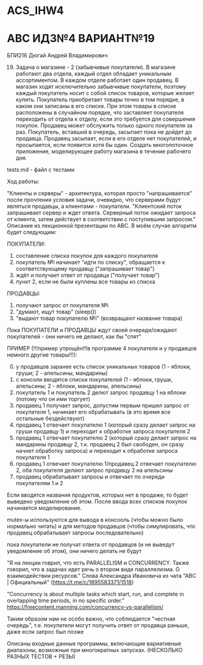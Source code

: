 # ACS_IHW4
# АВС ИДЗ№4 ВАРИАНТ№19
БПИ216 Дюгай Андрей Владимирович

19. Задача о магазине - 2 (забывчивые покупатели). В магазине работают
два отдела, каждый отдел обладает уникальным ассортиментом. В каждом
отделе работает один продавец. В магазин ходят исключительно забывчивые
покупатели, поэтому каждый покупатель носит с собой список товаров, которые желает купить. Покупатель приобретает товары точно в том порядке, в
каком они записаны в его списке. При этом товары в списке расположены в
случайном порядке, что заставляет покупателя переходить от отдела к отделу, если это требуется для совершения покупок. Продавец может обслужить
только одного покупателя за раз. Покупатель, вставший в очередь, засыпает
пока не дойдет до продавца. Продавец засыпает, если в его отделе нет покупателей, и просыпается, если появится хотя бы один. Создать многопоточное приложение, моделирующее работу магазина в течение рабочего
дня.

tests.md - файл с тестами

Ход работы:

"Клиенты и серверы" - архитектура, которая просто "напрашивается" после прочтения условия задачи, очевидно, что серверами будут являться продавцы, а клиентами - покупатели. "Клиентский поток запрашивает сервер и ждет ответа. Серверный поток ожидает запроса от клиента, затем действует в соответствии с поступившим запросом."
Описание из лекционной презентации по АВС. В моём случае алгоритм будет следующим:

ПОКУПАТЕЛИ:
1) составление списка покупок для каждого покупателя
2) покупатель №i начинает "идти по списку", обращается к соответствующему продавцу ("запрашивает товар")
3) ждёт и получает ответ от продавца ("получает товар")
4) пункт 2, если не были куплены все товары из списка

ПРОДАВЦЫ:
1) получают запрос от покупателя №i
2) "думают, ищут товар" (sleep())
3) "выдают товар покупателю №i" (возвращают название товара)

Пока ПОКУПАТЕЛИ и ПРОДАВЦЫ ждут своей очереди/ожидают покупателей - они ничего не делают, как бы "спят"

ПРИМЕР (!!!пример упрощён!!!в программе 4 покупателя и у продавцов немного другие товары!!!):

0) у продавцов заранее есть список уникальных товаров (1 - яблоки, груши; 2 - апельсины, мандарины)
1) с консоли вводятся списки покупателей (1 - яблоки, груши, апельсины; 2 - яблоки, мандарины, апельсины)
2) покупатель 1 и покупатель 2 делют запрос продавцу 1 на яблоки (потому что он ими торгует)
3) продавец 1 получает запрос, допустим первым пришел запрос от покупателя 1, начинает его обрабатывать (в это время все остальные бездействуют)
4) продавец 1 отвечает покупателю 1 (который сразу делает запрос на груши продавцу 1) и переходит к обработке запроса покупателя 2
5) продавец 1 отвечает покупателю 2 (который сразу делает запрос на мандарины продавцу 2, т.к. продавец 2 был свободен, он сразу начнет обработку запроса) и переходит к обработке запроса покупателя 1
6) продавец 1 отвечает покупателю 1/продавец 2 отвечает покупателю 2, оба покупателя делают запрос продавцу 2 на апельсины
7) продавец обрабатывает запросы и отвечает по очереди покупателям 1 и 2

Если вводятся названия продуктов, которых нет в продаже, то будет выведено уведомление об этом. После ввода всех списков покупок начинается моделирование.

mutex-ы используются для вывода в консооль (чтобы можно было нормально читать) и для методов продавцов (чтобы симулировать, что продавец обрабатывает запросы последовательно)

пока покупатели не получат ответа от продавцов (и не выведут уведомление об этом), они ничего делать не будут



"Я на лекции говрил, что есть PARALLELISM и CONCURRENCY. Также говорил, что в задачах идет речь о втором виде параллелизма. О взаимодействии ресурсов."
Слова Александра Ивановича из чата "АВС | Официальный" (https://t.me/c/1895583371/1518)

"Concurrency is about multiple tasks which start, run, and complete in overlapping time periods, in no specific order." https://freecontent.manning.com/concurrency-vs-parallelism/

Таким образом нам не особо важно, что соблюдается "честная очередь", т.е. покупатели могут получить ответ от продавца раньше, даже если запрос был позже

Описаны входные данные программы, включающие вариативные
диапазоны, возможные при многократных запусках. (НЕСКОЛЬКО РАЗНЫХ ТЕСТОВ + РЕЗЫ)

